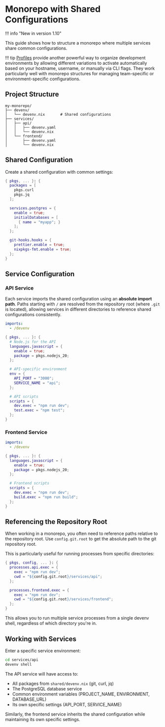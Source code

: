 # Monorepo with Shared Configurations

!!! info "New in version 1.10"

This guide shows how to structure a monorepo where multiple services share common configurations.

!!! tip
    [Profiles](../profiles.md) provide another powerful way to organize development environments by allowing different variations to activate automatically based on your hostname, username, or manually via CLI flags. They work particularly well with monorepo structures for managing team-specific or environment-specific configurations.

## Project Structure

```
my-monorepo/
├── devenv/
│   └── devenv.nix       # Shared configurations
├── services/
│   ├── api/
│   │   ├── devenv.yaml
│   │   └── devenv.nix
│   └── frontend/
│       ├── devenv.yaml
│       └── devenv.nix
```

## Shared Configuration

Create a shared configuration with common settings:

```nix title="devenv/devenv.nix"
{ pkgs, ... }: {
  packages = [
    pkgs.curl
    pkgs.jq
  ];

  services.postgres = {
    enable = true;
    initialDatabases = [
      { name = "myapp"; }
    ];
  };

  git-hooks.hooks = {
    prettier.enable = true;
    nixpkgs-fmt.enable = true;
  };
}
```

## Service Configuration

### API Service

Each service imports the shared configuration using an **absolute import path**. Paths starting with `/` are resolved from the repository root (where `.git` is located), allowing services in different directories to reference shared configurations consistently.

```yaml title="services/api/devenv.yaml"
imports:
  - /devenv
```

```nix title="services/api/devenv.nix"
{ pkgs, ... }: {
  # Node.js for the API
  languages.javascript = {
    enable = true;
    package = pkgs.nodejs_20;
  };

  # API-specific environment
  env = {
    API_PORT = "3000";
    SERVICE_NAME = "api";
  };

  # API scripts
  scripts = {
    dev.exec = "npm run dev";
    test.exec = "npm test";
  };
}
```

### Frontend Service

```yaml title="services/frontend/devenv.yaml"
imports:
  - /devenv
```

```nix title="services/frontend/devenv.nix"
{ pkgs, ... }: {
  languages.javascript = {
    enable = true;
    package = pkgs.nodejs_20;
  };

  # Frontend scripts
  scripts = {
    dev.exec = "npm run dev";
    build.exec = "npm run build";
  };
}
```

## Referencing the Repository Root

When working in a monorepo, you often need to reference paths relative to the repository root. Use `config.git.root` to get the absolute path to the git repository root.

This is particularly useful for running processes from specific directories:

```nix title="services/api/devenv.nix"
{ pkgs, config, ... }: {
  processes.api.exec = {
    exec = "npm run dev";
    cwd = "${config.git.root}/services/api";
  };

  processes.frontend.exec = {
    exec = "npm run dev";
    cwd = "${config.git.root}/services/frontend";
  };
}
```

This allows you to run multiple service processes from a single devenv shell, regardless of which directory you're in.

## Working with Services

Enter a specific service environment:

```bash
cd services/api
devenv shell
```

The API service will have access to:

- All packages from `shared/devenv.nix` (git, curl, jq)
- The PostgreSQL database service
- Common environment variables (PROJECT_NAME, ENVIRONMENT, DATABASE_URL)
- Its own specific settings (API_PORT, SERVICE_NAME)

Similarly, the frontend service inherits the shared configuration while maintaining its own specific settings.
